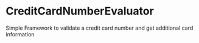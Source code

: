 # CreditCardNumberEvaluator
Simple Framework to validate a credit card number and get additional card information
